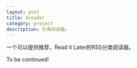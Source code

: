 ```yaml
---
layout: post
title: Xreader
category: project
description: 分类阅读器。
---
```


一个可以提供推荐，Read it Later的RSS分类阅读器。

To be continued!
